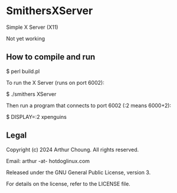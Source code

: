 # SmithersXServer

Simple X Server (X11)

Not yet working

## How to compile and run

$ perl build.pl

To run the X Server (runs on port 6002):

$ ./smithers XServer

Then run a program that connects to port 6002 (:2 means 6000+2):

$ DISPLAY=:2 xpenguins

## Legal

Copyright (c) 2024 Arthur Choung. All rights reserved.

Email: arthur -at- hotdoglinux.com

Released under the GNU General Public License, version 3.

For details on the license, refer to the LICENSE file.

